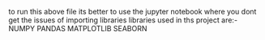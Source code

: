 to run this above file its better to use the jupyter notebook where you dont get the issues of importing libraries
libraries used in ths project are:-
  NUMPY
  PANDAS
  MATPLOTLIB
  SEABORN
